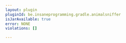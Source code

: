 ```yaml
---
layout: plugin
pluginId: be.insaneprogramming.gradle.animalsniffer
isJarAvailable: true
error: NONE
violations: []

---
```


